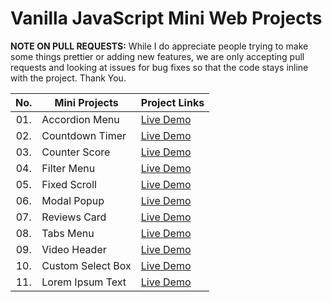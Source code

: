 # Vanilla JavaScript Mini Web Projects

**NOTE ON PULL REQUESTS:**
While I do appreciate people trying to make some things prettier or adding new features, we are only accepting pull requests and looking at issues for bug fixes so that the code stays inline with the project. Thank You.


| No.  | Mini Projects           | Project Links                                                       |
| :--: |-------------------------|---------------------------------------------------------------------|
| 01.  | Accordion Menu        	 | [Live Demo](https://miniwebproject.vercel.app/accordion-menu/)      |
| 02.  | Countdown Timer         | [Live Demo](https://miniwebproject.vercel.app/countdown-timer/)     |
| 03.  | Counter Score           | [Live Demo](https://miniwebproject.vercel.app/counter-score/)       |
| 04.  | Filter Menu             | [Live Demo](https://miniwebproject.vercel.app/filter-menu/)         |
| 05.  | Fixed Scroll            | [Live Demo](https://miniwebproject.vercel.app/fixed-scroll/)        |
| 06.  | Modal Popup             | [Live Demo](https://miniwebproject.vercel.app/modal-popup/)         |
| 07.  | Reviews Card            | [Live Demo](https://miniwebproject.vercel.app/reviews-card/)        |
| 08.  | Tabs Menu               | [Live Demo](https://miniwebproject.vercel.app/tabs-menu/)           |
| 09.  | Video Header            | [Live Demo](https://miniwebproject.vercel.app/video-header/)        |
| 10.  | Custom Select Box       | [Live Demo](https://miniwebproject.vercel.app/custom-select/)       |
| 11.  | Lorem Ipsum Text        | [Live Demo](https://miniwebproject.vercel.app/lorem-ipsum/)         |
